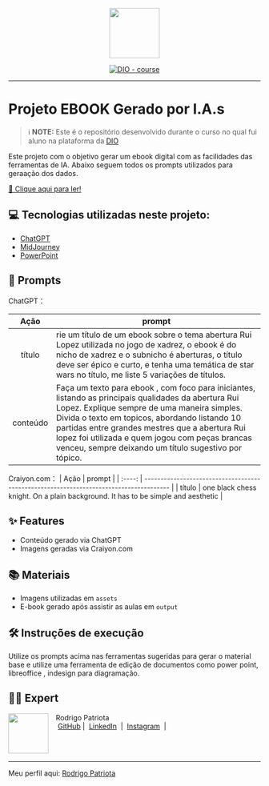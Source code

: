 <p align="center">
    <img width="100" src=".github/assets/banner.png">
</p>

<p align="center">
<a href="https://dio.me/"><img src="https://img.shields.io/badge/DIO-Course-28DA77?logo=youtube" alt="DIO - course"></a>

-------
# Projeto EBOOK Gerado por I.A.s


 > ℹ️ **NOTE:** Este é o repositório desenvolvido durante o curso no qual fui aluno na plataforma da [DIO](https://dio.me)

Este projeto com o objetivo gerar um ebook digital com as facilidades das ferramentas de IA. 
Abaixo seguem todos os prompts utilizados para geraação dos dados.

<a href="http://patriota.net.br" title="View PDF now"> 📕 Clique aqui para ler!</a>

## 💻 Tecnologias utilizadas neste projeto:

- [ChatGPT](https://chat.openai.com/) 
- [MidJourney](https://www.midjourney.com/app/)
- [PowerPoint](https://www.microsoft.com/en/microsoft-365/powerpoint)

## 🧠 Prompts
ChatGPT：

|   Ação   | prompt                                                                                                                                                                                                                                                                         |
| :------: | ------------------------------------------------------------------------------------------------------------------------------------------------------------------------------------------------------------------------------------------------------------------------------ |
|  título  | rie um título de um ebook sobre o tema abertura Rui Lopez utilizada no jogo de xadrez, o ebook é do nicho de xadrez e o subnicho é aberturas, o título deve ser épico e curto, e tenha uma temática de star wars no título, me liste 5 variações de títulos.                                                        |
| conteúdo | Faça um texto para ebook , com foco para iniciantes, listando as principais qualidades da abertura Rui Lopez. Explique sempre de uma maneira simples. Divida o texto em topicos, abordando listando 10 partidas entre grandes mestres que a abertura Rui lopez foi utilizada e quem jogou com peças brancas venceu, sempre deixando um título sugestivo por tópico. |


Craiyon.com：
|  Ação  | prompt                                                                                 |
| :----: | -------------------------------------------------------------------------------------- |
| título | one black chess knight. On a plain background. It has to be simple and aesthetic       |


## ✨ Features
- Conteúdo gerado via ChatGPT
- Imagens geradas via Craiyon.com


## 📚 Materiais
- Imagens utilizadas em `assets`
- E-book gerado após assistir as aulas em `output`


## 🛠️ Instruções de execução
Utilize os prompts acima nas ferramentas sugeridas para gerar o material base e utilize uma ferramenta de edição de documentos como power point, libreoffice , indesign para diagramação.

## 👨‍💻 Expert
<p>
    <img 
      align=left 
      margin=10 
      width=80 
      src="https://avatars.githubusercontent.com/u/35613819"
    />
    <p>&nbsp&nbsp&nbspRodrigo Patriota<br>
    &nbsp&nbsp&nbsp
    <a href="https://github.com/rwpatriota">
    GitHub</a>&nbsp;|&nbsp;
    <a href="https://linkedin.com/in/rodrigo-patriota-8356a923">
    LinkedIn</a>
    &nbsp;|&nbsp;
    <a href="https://www.instagram.com/rodrigo__patriota/">
    Instagram</a>
&nbsp;|&nbsp;</p>
</p>
<br/><br/>
<p>

---

Meu perfil aqui: [Rodrigo Patriota](https://github.com/rwpatriota)
